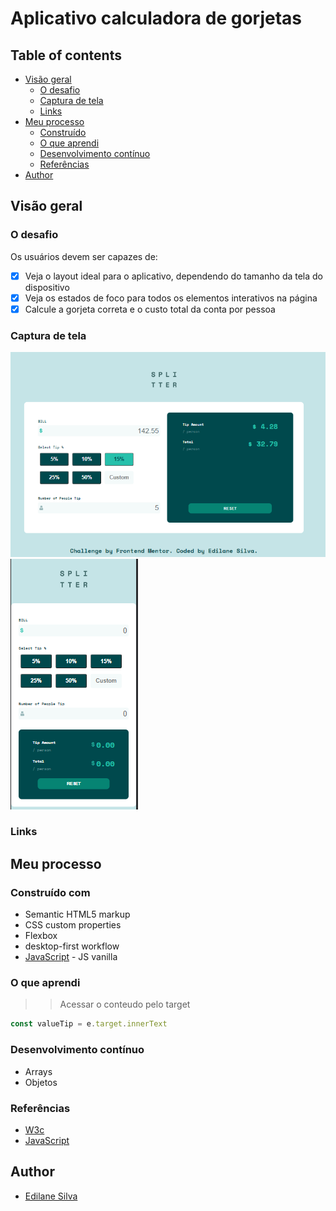 # Aplicativo calculadora de gorjetas
<h4 align="center"></h4>

## Table of contents

- [Visão geral](#visão-geral)
  - [O desafio](#o-desafio)
  - [Captura de tela](#captura-de-tela)
  - [Links](#links)
- [Meu processo](#meu-processo)
  - [Construído](#construído-com)
  - [O que aprendi](#o-que-aprendi)
  - [Desenvolvimento contínuo](#desenvolvimento-contínuo)
  - [Referências](#referências)
- [Author](#author)

## Visão geral

### O desafio

Os usuários devem ser capazes de:

- [x]  Veja o layout ideal para o aplicativo, dependendo do tamanho da tela do dispositivo
- [x]  Veja os estados de foco para todos os elementos interativos na página
- [x]  Calcule a gorjeta correta e o custo total da conta por pessoa

### Captura de tela

![](./assets/images/my-solution/screenshot.PNG)
![](./assets/images/my-solution/mobile.PNG)

### Links

## Meu processo

### Construído com

-   Semantic HTML5 markup
-   CSS custom properties
-   Flexbox
-   desktop-first workflow
-   [JavaScript](https://developer.mozilla.org/pt-BR/docs/Web/JavaScript) - JS vanilla

### O que aprendi <br>
>> Acessar o conteudo pelo target

```js
const valueTip = e.target.innerText
```

### Desenvolvimento contínuo

- Arrays
- Objetos

### Referências

- [W3c](https://www.w3schools.com/)
- [JavaScript](https://developer.mozilla.org/pt-BR/docs/Web/JavaScript)

## Author

- [Edilane Silva](https://www.linkedin.com/in/edilane-silva/)




